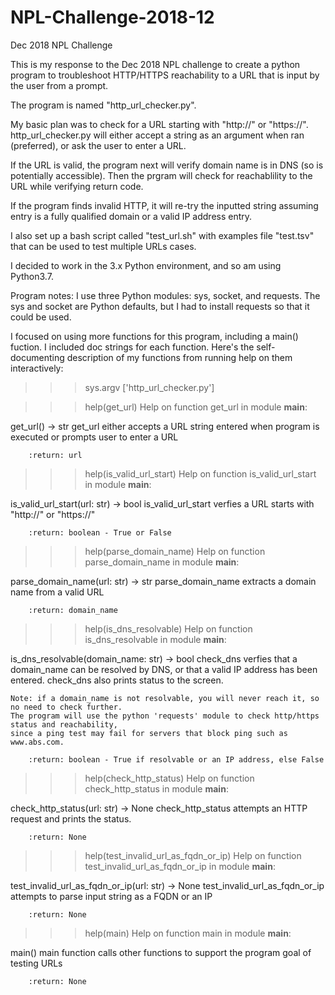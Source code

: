 # NPL-Challenge-2018-12
Dec 2018 NPL Challenge

This is my response to the Dec 2018 NPL challenge to create a python program to troubleshoot HTTP/HTTPS reachability to a URL that is input by the user from a prompt.

The program is named "http_url_checker.py".

My basic plan was to check for a URL starting with "http://" or "https://".
http_url_checker.py will either accept a string as an argument when ran (preferred), or ask the user to enter a URL.

If the URL is valid, the program next will verify domain name is in DNS (so is potentially accessible).
Then the prgram will check for reachablility to the URL while verifying return code.

If the program finds invalid HTTP, it will re-try the inputted string assuming entry is a fully qualified domain 
or a valid IP address entry.

I also set up a bash script called "test_url.sh" with examples file "test.tsv" that can be used to test multiple URLs cases.

I decided to work in the 3.x Python environment, and so am using Python3.7.

Program notes: 
I use three Python modules: sys, socket, and requests. The sys and socket are Python defaults, but I had to install requests so that it could be used.

I focused on using more functions for this program, including a main() fuction. I included doc strings for each function. 
Here's the self-documenting description of my functions from running help on them interactively:

>>> sys.argv
['http_url_checker.py']
>>>

>>> help(get_url)
Help on function get_url in module __main__:

get_url() -> str
    get_url either accepts a URL string entered when program is executed 
    or prompts user to enter a URL
    
        :return: url

>>> 
>>> help(is_valid_url_start)
Help on function is_valid_url_start in module __main__:

is_valid_url_start(url: str) -> bool
    is_valid_url_start verfies a URL starts with "http://" or "https://"
    
        :return: boolean - True or False

>>> 
>>> help(parse_domain_name)
Help on function parse_domain_name in module __main__:

parse_domain_name(url: str) -> str
    parse_domain_name extracts a domain name from a valid URL
    
        :return: domain_name

>>> 
>>> help(is_dns_resolvable)
Help on function is_dns_resolvable in module __main__:

is_dns_resolvable(domain_name: str) -> bool
    check_dns verfies that a domain_name can be resolved by DNS,
    or that a valid IP address has been entered.
    check_dns also prints status to the screen.
    
    Note: if a domain_name is not resolvable, you will never reach it, so no need to check further.
    The program will use the python 'requests' module to check http/https status and reachability,
    since a ping test may fail for servers that block ping such as www.abs.com.
    
        :return: boolean - True if resolvable or an IP address, else False

>>> 
>>> help(check_http_status)
Help on function check_http_status in module __main__:

check_http_status(url: str) -> None
    check_http_status attempts an HTTP request and prints the status.
    
        :return: None

>>> 
>>> help(test_invalid_url_as_fqdn_or_ip)
Help on function test_invalid_url_as_fqdn_or_ip in module __main__:

test_invalid_url_as_fqdn_or_ip(url: str) -> None
    test_invalid_url_as_fqdn_or_ip attempts to parse input string as a FQDN or an IP
    
        :return: None

>>> 
>>> help(main)
Help on function main in module __main__:

main()
    main function calls other functions to support the program goal of testing URLs
    
        :return: None

>>> 

